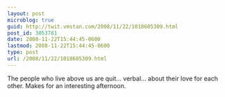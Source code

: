 ```yaml
---
layout: post
microblog: true
guid: http://twit.vmstan.com/2008/11/22/1018605309.html
post_id: 3053781
date: 2008-11-22T15:44:45-0600
lastmod: 2008-11-22T15:44:45-0600
type: post
url: /2008/11/22/1018605309.html
---
```

The people who live above us are quit... verbal... about their love for each other. Makes for an interesting afternoon.
